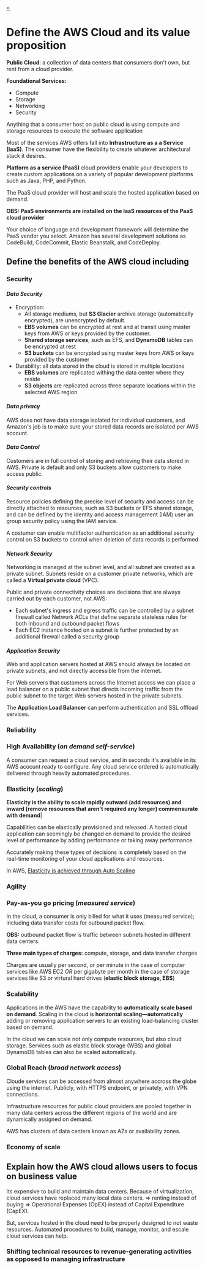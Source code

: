 [<](../README.md)

# Define the AWS Cloud and its value proposition

**Public Cloud**: a collection of data centers that consumers don't own, but rent from a cloud provider.

**Foundational Services:**
- Compute
- Storage
- Networking
- Security

Anything that a consumer host on public cloud is using compute and storage resources to execute the software application

Most of the services AWS offers fall into **Infrastructure as a a Service (IaaS)**. The consumer have the flexibility to create whatever architectural stack it desires.

**Platform as a service (PaaS)** cloud providers enable your developers to create custom applications on a variety of popular development platforms such as Java, PHP, and Python.

The PaaS cloud provider will host and scale the hosted application based on demand. 

**OBS: PaaS environments are installed on the IaaS resources of the PaaS cloud provider**

Your choice of language and development framework will determine the PaaS vendor you select. Amazon has several development solutions as CodeBuild, CodeCommit, Elastic Beanstalk, and CodeDeploy.

## Define the benefits of the AWS cloud including

### **Security**

#### *Data Security*

- Encryption:
    - All storage mediums, but **S3 Glacier** archive storage (automatically encrypted), are unencrypted by default. 
    - **EBS volumes** can be encrypted at rest and at transit using master keys from AWS or keys provided by the customer.
    - **Shared storage services**, such as EFS, and **DynamoDB** tables can be encrypted at rest 
    - **S3 buckets** can be encrypted using master keys from AWS or keys provided by the customer
- Durability: all data stored in the cloud is stored in multiple locations
    - **EBS volumes** are replicated withing the data center where they reside
    - **S3 objects** are replicated across three separate locations within the selected AWS region

#### *Data privacy*
AWS does not have data storage isolated for individual customers, and Amazon's job is to make sure your stored data records are isolated per AWS account.

#### *Data Control*
Customers are in full control of storing and retrieving their data stored in AWS. Private is default and only S3 buckets allow customers to make access public.

#### *Security controls*

Resource policies defining the precise level of security and access can be directly attached to resources, such as S3 buckets or EFS shared storage, and can be defined by the identity and access management (IAM) user an group security policy using the IAM service.

A costumer can enable multifactor authentication as an additional security control on S3 buckets to control when deletion of data records is performed

#### *Network Security*

Networking is managed at the subnet level, and all subnet are created as a private subnet. Subnets reside on a customer private networks, which are called a **Virtual private cloud** (VPC).

Public and private connectivity choices are decisions that are always carried out by each customer, not AWS:  
  - Each subnet's ingress and egress traffic can be controlled by a subnet firewall called Network ACLs that define separate stateless rules for both inbound and outbound packet flows
  - Each EC2 instance hosted on a subnet is further protected by an additional firewall called a security group  

#### *Application Security*

Web and application servers hosted at AWS should always be located on private subnets, and not directly accessible from the internet.

For Web servers that customers across the Internet access we can place a load balancer on a public subnet that directs incoming traffic from the public subnet to the target Web servers hosted in the private subnets.

The **Application Load Balancer** can perform authentication and SSL offload services. 



### **Reliability**  
### **High Availability** (*on demand self-service*)

A consumer can request a cloud service, and in seconds it's available in its AWS acocunt ready to configure. Any cloud service ordered is automatically delivered through heavily automated procedures.


### **Elasticity** (*scaling*)

**Elasticity is the ability to scale rapidly outward (add resources) and inward (remove resources that aren't required any longer) commensurate with demand**|

Capabilities can be elastically provisioned and released. A hosted cloud application can seemingly be changed on demand to provide the desired level of performance by adding performance or taking away performance. 

Accurately making these types of decisions is completely based on the real-time monitoring of your cloud applications and resources. 

In AWS, [Elasticity is achieved through Auto Scaling](../03_technology/03.03_identify-core-aws-services.md)




### **Agility**
### **Pay-as-you go pricing** (*measured service*)

In the cloud, a consumer is only billed for what it uses (measured service); including data transfer costs for outbound packet flow.

**OBS:** outbound packet flow is traffic between subnets hosted in different data centers.

**Three main types of charges:** compute, storage, and data transfer charges

Charges are usually per second, or per minute in the case of computer services like AWS EC2 *OR* per gigabyte per month in the case of storage services like S3 or virtural hard drives (**elastic block storage, EBS**)


### **Scalability**

Applications in the AWS have the capability to **automatically scale based on demand**. Scaling in the cloud is **horizontal scaling—automatically** adding or removing application servers to an existing load-balancing cluster based on demand.

In the cloud we can scale not only compute resources, but also cloud storage. Services such as elastic block storage (WBS) and global DynamoDB tables can also be scaled automatically.




### **Global Reach** (*broad network access*)

Cloude services can be accessed from almost anywhere accross the globe using the internet. Publicly, with HTTPS endpoint, or privately, with VPN connections.


Infrastructure resources for public cloud providers are pooled together in many data centers across the different regions of the world and are dynamically assigned on demand. 

AWS has clusters of data centers known as AZs or availability zones.


### **Economy of scale**

##  Explain how the AWS cloud allows users to focus on business value

Its expensive to build and maintain data centers. Because of virtualization, cloud services have replaced many local data centers. => renting instead of buying => Operational Expenses (OpEX) instead of Capital Expenditure (CapEX).

But, services hosted in the cloud need to be properly designed to not waste resources. Automated procedures to build, manage, monitor, and escale cloud services can help.

### **Shifting technical resources to revenue-generating activities as opposed to managing infrastructure**





